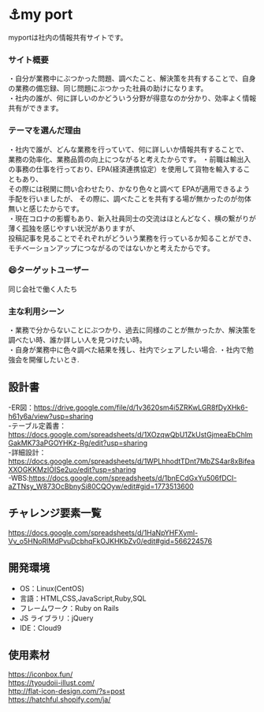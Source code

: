 # :anchor:my port
myportは社内の情報共有サイトです。

### サイト概要

・自分が業務中にぶつかった問題、調べたこと、解決策を共有することで、自身の業務の備忘録、同じ問題にぶつかった社員の助けになります。  
・社内の誰が、何に詳しいのかどういう分野が得意なのか分かり、効率よく情報共有ができます。

### テーマを選んだ理由

・社内で誰が、どんな業務を行っていて、何に詳しいか情報共有することで、  
業務の効率化、業務品質の向上につながると考えたからです。
・前職は輸出入の事務の仕事を行っており、EPA(経済連携協定）を使用して貨物を輸入することもあり、  
その際には税関に問い合わせたり、かなり色々と調べて EPAが適用できるよう手配を行いましたが、
その際に、調べたことを共有する場が無かったのが勿体無いと感じたからです。  
・現在コロナの影響もあり、新入社員同士の交流はほとんどなく、横の繋がりが薄く孤独を感じやすい状況がありますが、  
投稿記事を見ることでそれぞれがどういう業務を行っているか知ることができ、  
モチベーションアップにつながるのではないかと考えたからです。

### 😄ターゲットユーザー

同じ会社で働く人たち

### 主な利用シーン

・業務で分からないことにぶつかり、過去に同様のことが無かったか、解決策を調べたい時、誰か詳しい人を見つけたい時。  
・自身が業務中に色々調べた結果を残し、社内でシェアしたい場合. 
・社内で勉強会を開催したいとき. 

## 設計書

-ER図：https://drive.google.com/file/d/1v3620sm4i5ZRKwLGR8fDyXHk6-h61y6a/view?usp=sharing  
-テーブル定義書：https://docs.google.com/spreadsheets/d/1XOzqwQbU1ZkUstGjmeaEbChlmGakMK73aPGOYHKz-Rg/edit?usp=sharing  
-詳細設計：https://docs.google.com/spreadsheets/d/1WPLhhodtTDnt7MbZS4ar8xBifeaXXOGKKMzIOISe2uo/edit?usp=sharing  
-WBS:https://docs.google.com/spreadsheets/d/1bnECdGxYu506fDCI-aZTNsy_W873OcBbnySi80CQOyw/edit#gid=1773513600  

## チャレンジ要素一覧
https://docs.google.com/spreadsheets/d/1HaNpYHFXyml-Vv_o5HNoRlMdPvuDcbhqFkOJKHKbZv0/edit#gid=566224576

## 開発環境

- OS：Linux(CentOS)
- 言語：HTML,CSS,JavaScript,Ruby,SQL
- フレームワーク：Ruby on Rails
- JS ライブラリ：jQuery
- IDE：Cloud9

## 使用素材

https://iconbox.fun/  
https://tyoudoii-illust.com/  
http://flat-icon-design.com/?s=post  
https://hatchful.shopify.com/ja/
